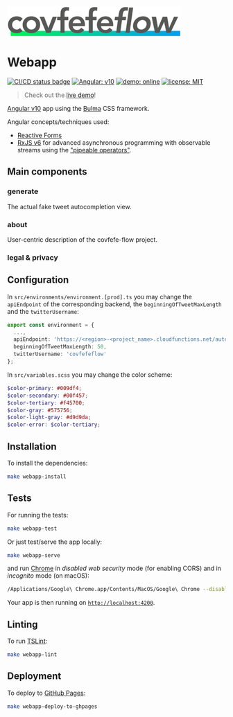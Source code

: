 <img src="../design/logo/covfefe-flow-logo.png" alt="covfefe-flow logo" style="max-width:100%;" width="400px" height="70px">

# Webapp

[![CI/CD status badge](https://github.com/FranzDiebold/covfefe-flow/workflows/CI/CD/badge.svg)](https://github.com/FranzDiebold/covfefe-flow/actions?query=workflow%3ACI%2FCD)
[![Angular: v10](https://img.shields.io/badge/Angular-v10-DD0031.svg)](package.json)
<a href="https://www.covfefe-flow.tk" target="_blank"><img src="https://img.shields.io/badge/demo-online-009df4.svg" alt="demo: online"></a>
[![license: MIT](https://img.shields.io/badge/license-MIT-brightgreen.svg)](../LICENSE)

> Check out the [live demo](https://www.covfefe-flow.tk)!

[Angular v10](https://github.com/angular/angular) app using the [Bulma](https://github.com/jgthms/bulma) CSS framework.

Angular concepts/techniques used:

- [Reactive Forms](https://angular.io/guide/reactive-forms)
- [RxJS v6](https://github.com/ReactiveX/rxjs) for advanced asynchronous programming with observable streams using the ["pipeable operators"](https://github.com/ReactiveX/rxjs/blob/master/docs_app/content/guide/v6/pipeable-operators.md).

## Main components

### generate

The actual fake tweet autocompletion view.

### about

User-centric description of the covfefe-flow project.

### legal & privacy

## Configuration

In `src/environments/environment.[prod].ts` you may change the `apiEndpoint` of the corresponding backend, the `beginningOfTweetMaxLength` and the `twitterUsername`:

```typescript
export const environment = {
  ...,
  apiEndpoint: 'https://<region>-<project_name>.cloudfunctions.net/autocomplete',
  beginningOfTweetMaxLength: 50,
  twitterUsername: 'covfefeflow'
};
```

In `src/variables.scss` you may change the color scheme:

```scss
$color-primary: #009df4;
$color-secondary: #00f457;
$color-tertiary: #f45700;
$color-gray: #575756;
$color-light-gray: #d9d9da;
$color-error: $color-tertiary;
```

## Installation

To install the dependencies:

```bash
make webapp-install
```

## Tests

For running the tests:

```bash
make webapp-test
```

Or just test/serve the app locally:

```bash
make webapp-serve
```

and run [Chrome](https://www.google.com/chrome/) in *disabled web security* mode (for enabling CORS) and in *incognito* mode (on macOS):

```bash
/Applications/Google\ Chrome.app/Contents/MacOS/Google\ Chrome --disable-web-security --user-data-dir=/tmp/user_data_dir/ -incognito
```

Your app is then running on [`http://localhost:4200`](http://localhost:4200).

## Linting

To run [TSLint](https://github.com/palantir/tslint):

```bash
make webapp-lint
```

## Deployment

To deploy to [GitHub Pages](https://pages.github.com/):

```bash
make webapp-deploy-to-ghpages
```
